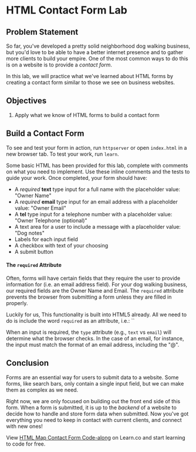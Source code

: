 # HTML Contact Form Lab

## Problem Statement

So far, you've developed a pretty solid neighborhood dog walking business, but
you'd love to be able to have a better internet presence and to gather more
clients to build your empire. One of the most common ways to do this is on a
website is to provide a _contact form_.

In this lab, we will practice what we've learned about HTML forms by creating a
contact form similar to those we see on business websites.


## Objectives

1. Apply what we know of HTML forms to build a contact form


## Build a Contact Form

To see and test your form in action, run `httpserver` or open `index.html` in a
new browser tab. To test your work, run `learn`.

Some basic HTML has been provided for this lab, complete with comments on what
you need to implement. Use these inline comments and the tests to guide your
work. Once completed, your form should have:

* A _required_ **text** type input for a full name with the placeholder value: "Owner Name"
* A _required_ **email** type input for an email address with a placeholder value: "Owner Email"
* A **tel** type input for a telephone number with a placeholder value: "Owner  Telephone (optional)"
* A text area for a user to include a message with a placeholder value: "Dog notes"
* Labels for each input field
* A checkbox with text of your choosing
* A submit button


#### The `required` Attribute

Often, forms will have certain fields that they require the user to provide
information for (i.e. an email address field). For your dog walking business,
our required fields are the Owner Name and Email. The `required` attribute
prevents the browser from submitting a form unless they are filled in properly.

Luckily for us, This functionality is built into HTML5 already. All we need to
do is include the word `required` as an attribute, i.e.: ``

When an input is required, the `type` attribute (e.g., `text` vs `email`) will
determine what the browser checks. In the case of an email, for instance, the
input must match the format of an email address, including the "@".


## Conclusion

Forms are an essential way for users to submit data to a website. Some forms,
like search bars, only contain a single input field, but we can make them as
complex as we need.

Right now, we are only focused on building out the front end side of this form.
When a form is submitted, it is up to the _backend_ of a website to decide how
to handle and store form data when submitted. Now you've got everything you need
to keep in contact with current clients, and connect with new ones!

<p class='util--hide'>View <a href='https://learn.co/lessons/html-map-contact-form-code-along'>HTML Map Contact Form Code-along</a> on Learn.co and start learning to code for free.</p>
